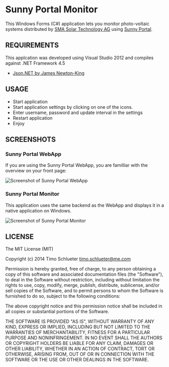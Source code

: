 Sunny Portal Monitor
=========

This Windows Forms (C#) application lets you monitor photo-voltaic systems distributed by [SMA Solar Technology AG](http://www.sma.de/)  using [Sunny Portal](https://www.sunnyportal.com/). 

REQUIREMENTS
-------

This applcation was developed using Visual Studio 2012 and compiles against .NET Framework 4.5

* [Json.NET by James Newton-King](http://james.newtonking.com/json) 

USAGE
--------

* Start application
* Start application settings by clicking on one of the icons.
* Enter username, password and update interval in the settings
* Restart application
* Enjoy

SCREENSHOTS
--------

### Sunny Portal WebApp

If you are using the Sunny Portal WebApp, you are familliar with the overview on your front page:

![Screenshot of Sunny Portal WebApp](https://timoschlueter.github.io/sunny-portal-monitor/sunnyportalmonitor-screen3.png "Screenshot of Sunny Portal WebApp")

### Sunny Portal Monitor

This application uses the same backend as the WebApp and displays it in a native application on Windows.

![Screenshot of Sunny Portal Monitor](https://timoschlueter.github.io/sunny-portal-monitor/sunnyportalmonitor-screen2.png "Screenshot of Sunny Portal Monitor")

LICENSE
-------

The MIT License (MIT)

Copyright (c) 2014 Timo Schlueter <timo.schlueter@me.com>

Permission is hereby granted, free of charge, to any person obtaining a copy
of this software and associated documentation files (the "Software"), to deal
in the Software without restriction, including without limitation the rights
to use, copy, modify, merge, publish, distribute, sublicense, and/or sell
copies of the Software, and to permit persons to whom the Software is
furnished to do so, subject to the following conditions:

The above copyright notice and this permission notice shall be included in all
copies or substantial portions of the Software.

THE SOFTWARE IS PROVIDED "AS IS", WITHOUT WARRANTY OF ANY KIND, EXPRESS OR
IMPLIED, INCLUDING BUT NOT LIMITED TO THE WARRANTIES OF MERCHANTABILITY,
FITNESS FOR A PARTICULAR PURPOSE AND NONINFRINGEMENT. IN NO EVENT SHALL THE
AUTHORS OR COPYRIGHT HOLDERS BE LIABLE FOR ANY CLAIM, DAMAGES OR OTHER
LIABILITY, WHETHER IN AN ACTION OF CONTRACT, TORT OR OTHERWISE, ARISING FROM,
OUT OF OR IN CONNECTION WITH THE SOFTWARE OR THE USE OR OTHER DEALINGS IN THE
SOFTWARE.